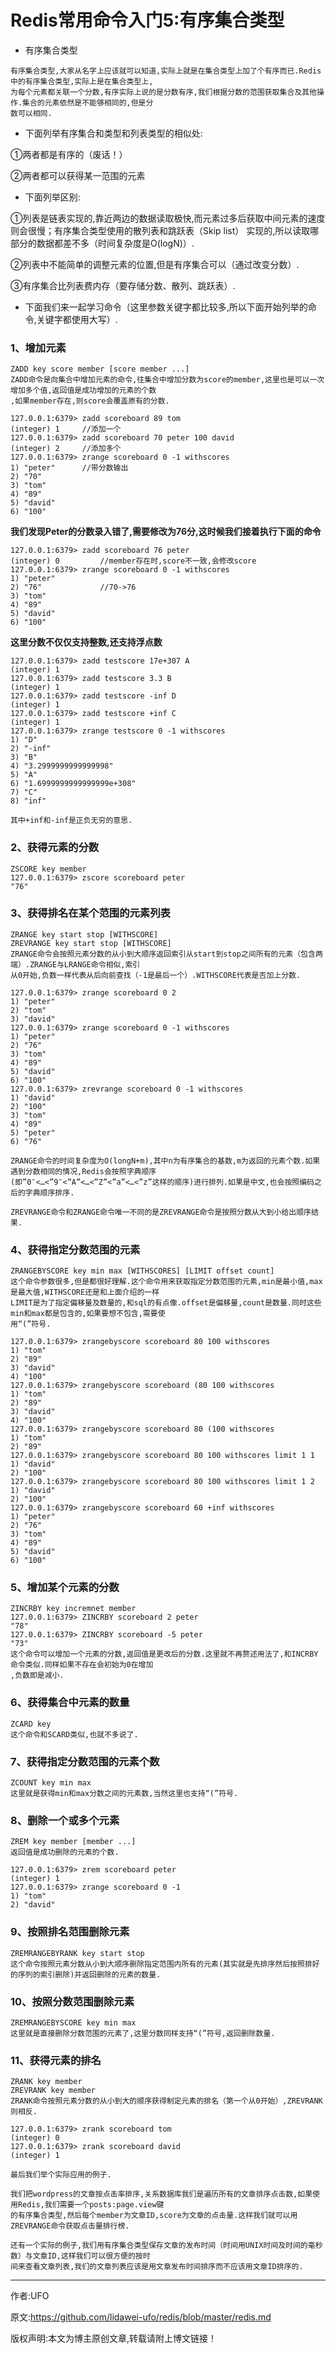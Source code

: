#  Redis常用命令入门5:有序集合类型

- 有序集合类型
```redis
有序集合类型,大家从名字上应该就可以知道,实际上就是在集合类型上加了个有序而已.Redis中的有序集合类型,实际上是在集合类型上,
为每个元素都关联一个分数,有序实际上说的是分数有序,我们根据分数的范围获取集合及其他操作.集合的元素依然是不能够相同的,但是分
数可以相同.
```

- 下面列举有序集合和类型和列表类型的相似处:

①两者都是有序的（废话！）

②两者都可以获得某一范围的元素

- 下面列举区别:

①列表是链表实现的,靠近两边的数据读取极快,而元素过多后获取中间元素的速度则会很慢；有序集合类型使用的散列表和跳跃表（Skip list）
实现的,所以读取哪部分的数据都差不多（时间复杂度是O(logN)）.

②列表中不能简单的调整元素的位置,但是有序集合可以（通过改变分数）.

③有序集合比列表费内存（要存储分数、散列、跳跃表）.

- 下面我们来一起学习命令（这里参数关键字都比较多,所以下面开始列举的命令,关键字都使用大写）.

### 1、增加元素

```redis
ZADD key score member [score member ...]
ZADD命令是向集合中增加元素的命令,往集合中增加分数为score的member,这里也是可以一次增加多个值,返回值是成功增加的元素的个数
,如果member存在,则score会覆盖原有的分数.
```

```redis
127.0.0.1:6379> zadd scoreboard 89 tom
(integer) 1     //添加一个
127.0.0.1:6379> zadd scoreboard 70 peter 100 david
(integer) 2     //添加多个
127.0.0.1:6379> zrange scoreboard 0 -1 withscores
1) "peter"      //带分数输出
2) "70"
3) "tom"
4) "89"
5) "david"
6) "100"
```

**我们发现Peter的分数录入错了,需要修改为76分,这时候我们接着执行下面的命令**

```redis
127.0.0.1:6379> zadd scoreboard 76 peter
(integer) 0         //member存在时,score不一致,会修改score
127.0.0.1:6379> zrange scoreboard 0 -1 withscores
1) "peter"
2) "76"             //70->76
3) "tom"
4) "89"
5) "david"
6) "100"
```

**这里分数不仅仅支持整数,还支持浮点数**

```redis
127.0.0.1:6379> zadd testscore 17e+307 A
(integer) 1
127.0.0.1:6379> zadd testscore 3.3 B
(integer) 1
127.0.0.1:6379> zadd testscore -inf D
(integer) 1
127.0.0.1:6379> zadd testscore +inf C
(integer) 1
127.0.0.1:6379> zrange testscore 0 -1 withscores
1) "D"
2) "-inf"
3) "B"
4) "3.2999999999999998"
5) "A"
6) "1.6999999999999999e+308"
7) "C"
8) "inf"

其中+inf和-inf是正负无穷的意思.
```

### 2、获得元素的分数

```redis
ZSCORE key member
127.0.0.1:6379> zscore scoreboard peter
"76"
```

### 3、获得排名在某个范围的元素列表

```redis
ZRANGE key start stop [WITHSCORE]
ZREVRANGE key start stop [WITHSCORE]
ZRANGE命令会按照元素分数的从小到大顺序返回索引从start到stop之间所有的元素（包含两端）.ZRANGE与LRANGE命令相似,索引
从0开始,负数一样代表从后向前查找（-1是最后一个）.WITHSCORE代表是否加上分数.
```

```redis
127.0.0.1:6379> zrange scoreboard 0 2
1) "peter"
2) "tom"
3) "david"
127.0.0.1:6379> zrange scoreboard 0 -1 withscores
1) "peter"
2) "76"
3) "tom"
4) "89"
5) "david"
6) "100"
127.0.0.1:6379> zrevrange scoreboard 0 -1 withscores
1) "david"
2) "100"
3) "tom"
4) "89"
5) "peter"
6) "76"

ZRANGE命令的时间复杂度为O(longN+m),其中n为有序集合的基数,m为返回的元素个数.如果遇到分数相同的情况,Redis会按照字典顺序
(即”0″<…<”9″<”A”<…<”Z”<”a”<…<”z”这样的顺序)进行排列.如果是中文,也会按照编码之后的字典顺序排序.

ZREVRANGE命令和ZRANGE命令唯一不同的是ZREVRANGE命令是按照分数从大到小给出顺序结果.
```

### 4、获得指定分数范围的元素

```redis
ZRANGEBYSCORE key min max [WITHSCORES] [LIMIT offset count]
这个命令参数很多,但是都很好理解.这个命令用来获取指定分数范围的元素,min是最小值,max是最大值,WITHSCORE还是和上面介绍的一样
LIMIT是为了指定偏移量及数量的,和sql的有点像.offset是偏移量,count是数量.同时这些min和max都是包含的,如果要想不包含,需要使
用“(”符号.
```

```redis
127.0.0.1:6379> zrangebyscore scoreboard 80 100 withscores
1) "tom"
2) "89"
3) "david"
4) "100"
127.0.0.1:6379> zrangebyscore scoreboard (80 100 withscores
1) "tom"
2) "89"
3) "david"
4) "100"
127.0.0.1:6379> zrangebyscore scoreboard 80 (100 withscores
1) "tom"
2) "89"
127.0.0.1:6379> zrangebyscore scoreboard 80 100 withscores limit 1 1
1) "david"
2) "100"
127.0.0.1:6379> zrangebyscore scoreboard 80 100 withscores limit 1 2
1) "david"
2) "100"
127.0.0.1:6379> zrangebyscore scoreboard 60 +inf withscores
1) "peter"
2) "76"
3) "tom"
4) "89"
5) "david"
6) "100"
```

### 5、增加某个元素的分数

```redis
ZINCRBY key incremnet member
127.0.0.1:6379> ZINCRBY scoreboard 2 peter
"78"
127.0.0.1:6379> ZINCRBY scoreboard -5 peter
"73"
这个命令可以增加一个元素的分数,返回值是更改后的分数.这里就不再赘述用法了,和INCRBY命令类似.同样如果不存在会初始为0在增加
,负数即是减小.
```

### 6、获得集合中元素的数量

```redis
ZCARD key
这个命令和SCARD类似,也就不多说了.
```

### 7、获得指定分数范围的元素个数

```redis
ZCOUNT key min max
这里就是获得min和max分数之间的元素数,当然这里也支持“(”符号.
```

### 8、删除一个或多个元素

```redis
ZREM key member [member ...]
返回值是成功删除的元素的个数.
```

```redis
127.0.0.1:6379> zrem scoreboard peter
(integer) 1
127.0.0.1:6379> zrange scoreboard 0 -1
1) "tom"
2) "david"
```

### 9、按照排名范围删除元素

```redis
ZREMRANGEBYRANK key start stop
这个命令按照元素分数从小到大顺序删除指定范围内所有的元素(其实就是先排序然后按照排好的序列的索引删除)并返回删除的元素的数量.
```

### 10、按照分数范围删除元素

```redis
ZREMRANGEBYSCORE key min max
这里就是直接删除分数范围的元素了,这里分数同样支持“(”符号,返回删除数量.
```

### 11、获得元素的排名

```redis
ZRANK key member
ZREVRANK key member
ZRANK命令按照元素分数的从小到大的顺序获得制定元素的排名（第一个从0开始）,ZREVRANK则相反.
```

```redis
127.0.0.1:6379> zrank scoreboard tom
(integer) 0
127.0.0.1:6379> zrank scoreboard david
(integer) 1
```

```redis
最后我们举个实际应用的例子.

我们把wordpress的文章按点击率排序,关系数据库我们是遍历所有的文章排序点击数,如果使用Redis,我们需要一个posts:page.view键
的有序集合类型,然后每个member为文章ID,score为文章的点击量.这样我们就可以用ZREVRANGE命令获取点击量排行榜.

还有一个实际的例子,我们用有序集合类型保存文章的发布时间（时间用UNIX时间及时间的毫秒数）与文章ID,这样我们可以很方便的按时
间来查看文章列表,我们的文章列表应该是用文章发布时间排序而不应该用文章ID排序的.
```
****

作者:UFO

原文:https://github.com/lidawei-ufo/redis/blob/master/redis.md

版权声明:本文为博主原创文章,转载请附上博文链接！


